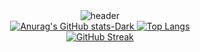 <div align="center">
  <img src="https://capsule-render.vercel.app/api?type=transparent&color=auto&customColorList=2&height=300&section=header&text=Yoo%20profile&fontSize=90" alt="header" />
  <br/>
  <a href="https://github.com/anuraghazra/github-readme-stats#gh-dark-mode-only">
    <img src="https://github-readme-stats.vercel.app/api?username=yjyj989812&hide=stars&show_icons=true&theme=dark#gh-dark-mode-only" alt="Anurag's GitHub stats-Dark" />
  </a>
  <a href="https://github.com/yjyj989812/github-readme-stats">
    <img src="https://github-readme-stats.vercel.app/api/top-langs/?username=yjyj989812&hide=html,java,css&layout=compact&theme=dark#gh-dark-mode-only" alt="Top Langs" />
  </a>
  <br />
  <a href="https://git.io/streak-stats">
    <img src="https://streak-stats.demolab.com?user=yjyj989812&theme=dark&date_format=%5BY.%5Dn.j" alt="GitHub Streak" />
  </a>
</div>
